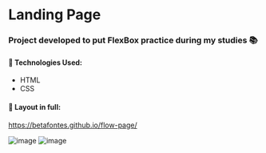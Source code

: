 # Landing Page

### Project developed to put FlexBox practice during my studies 📚

#### 🔹 Technologies Used:
- HTML
- CSS

#### 🔹 Layout in full:
https://betafontes.github.io/flow-page/

![image](https://user-images.githubusercontent.com/70981960/160959475-bad37a16-f0b7-429c-af84-e00cca68e483.png)
![image](https://user-images.githubusercontent.com/70981960/160959586-a311affc-dfe6-47a3-8fc3-2120f5951418.png)


